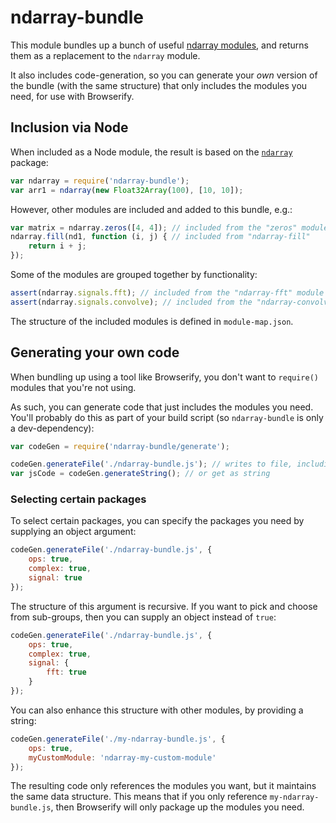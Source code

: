 # ndarray-bundle

This module bundles up a bunch of useful [ndarray modules](https://www.npmjs.org/search?q=ndarray), and returns them as a replacement to the `ndarray` module.

It also includes code-generation, so you can generate your *own* version of the bundle (with the same structure) that only includes the modules you need, for use with Browserify.

## Inclusion via Node

When included as a Node module, the result is based on the [`ndarray`](https://www.npmjs.org/package/ndarray) package:

```javascript
var ndarray = require('ndarray-bundle');
var arr1 = ndarray(new Float32Array(100), [10, 10]);
```

However, other modules are included and added to this bundle, e.g.:

```javascript
var matrix = ndarray.zeros([4, 4]); // included from the "zeros" module
ndarray.fill(nd1, function (i, j) { // included from "ndarray-fill"
	return i + j;
});
```

Some of the modules are grouped together by functionality:

```javascript
assert(ndarray.signals.fft); // included from the "ndarray-fft" module
assert(ndarray.signals.convolve); // included from the "ndarray-convolve" module
```

The structure of the included modules is defined in `module-map.json`.

## Generating your own code

When bundling up using a tool like Browserify, you don't want to `require()` modules that you're not using.

As such, you can generate code that just includes the modules you need.  You'll probably do this as part of your build script (so `ndarray-bundle` is only a dev-dependency):

```javascript
var codeGen = require('ndarray-bundle/generate');

codeGen.generateFile('./ndarray-bundle.js'); // writes to file, including all known modules by default
var jsCode = codeGen.generateString(); // or get as string
```

### Selecting certain packages

To select certain packages, you can specify the packages you need by supplying an object argument:
```javascript
codeGen.generateFile('./ndarray-bundle.js', {
	ops: true,
	complex: true,
	signal: true
});
```

The structure of this argument is recursive.  If you want to pick and choose from sub-groups, then you can supply an object instead of `true`:
```javascript
codeGen.generateFile('./ndarray-bundle.js', {
	ops: true,
	complex: true,
	signal: {
		fft: true
	}
});
```

You can also enhance this structure with other modules, by providing a string:
```javascript
codeGen.generateFile('./my-ndarray-bundle.js', {
	ops: true,
	myCustomModule: 'ndarray-my-custom-module'
});
```

The resulting code only references the modules you want, but it maintains the same data structure.  This means that if you only reference `my-ndarray-bundle.js`, then Browserify will only package up the modules you need.